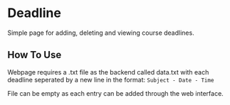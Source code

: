 Deadline
========

Simple page for adding, deleting and viewing course deadlines.


How To Use
-----------
Webpage requires a .txt file as the backend called data.txt with each deadline seperated by a new line in the format:
`Subject - Date - Time`

File can be empty as each entry can be added through the web interface.

